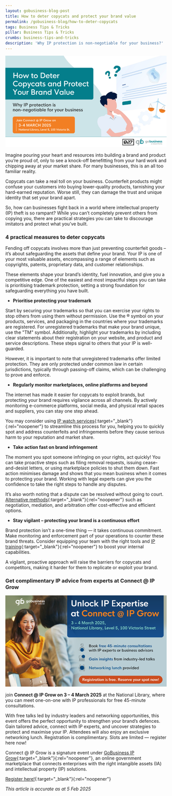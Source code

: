 ```yaml
---
layout: gobusiness-blog-post
title: How to deter copycats and protect your brand value
permalink: /gobusiness-blog/how-to-deter-copycats
tags: Business Tips & Tricks
pillar: Business Tips & Tricks
crumbs: business-tips-and-tricks
description: 'Why IP protection is non-negotiable for your business?' 
---
```


![How to deter copycats and protect your brand value](/images/blog/Opt-1.png)
<!-- <figcaption>These are three quick and easy tips to help you alleviate potential cost increases and stay competitive amid the GST rate hike (Source: Canva)</figcaption> -->

Imagine pouring your heart and resources into building a brand and product you’re proud of, only to see a knock-off benefitting from your hard work and chipping away at your market share. For many businesses, this is an all too familiar reality. 

Copycats can take a real toll on your business. Counterfeit products might confuse your customers into buying lower-quality products, tarnishing your hard-earned reputation. Worse still, they can damage the trust and unique identity that set your brand apart.

So, how can businesses fight back in a world where intellectual property (IP) theft is so rampant? While you can’t completely prevent others from copying you, there are practical strategies you can take to discourage imitators and protect what you’ve built. 

### 4 practical measures to deter copycats

Fending off copycats involves more than just preventing counterfeit goods – it’s about safeguarding the assets that define your brand. Your IP is one of your most valuable assets, encompassing a range of elements such as copyrights, patents, proprietary data, and customer relationships. 

These elements shape your brand’s identity, fuel innovation, and give you a competitive edge. One of the easiest and most impactful steps you can take is prioritising trademark protection, setting a strong foundation for safeguarding everything you have built.

- <b>Prioritise protecting your trademark</b>

Start by securing your trademarks so that you can exercise your rights to stop others from using them without permission. Use the ® symbol on your products, services, and packaging in the countries where your trademarks are registered. For unregistered trademarks that make your brand unique, use the "TM" symbol. Additionally, highlight your trademarks by including clear statements about their registration on your website, and product and service descriptions. These steps signal to others that your IP is well-guarded.

However, it is important to note that unregistered trademarks offer limited protection. They are only protected under common law in certain jurisdictions, typically through passing-off claims, which can be challenging to prove and enforce. 

- <b>Regularly monitor marketplaces, online platforms and beyond</b>

The internet has made it easier for copycats to exploit brands, but protecting your brand requires vigilance across all channels. By actively monitoring e-commerce platforms, social media, and physical retail spaces and suppliers, you can stay one step ahead. 

You may consider using [IP watch services](intellectual-property/ip-grow/ip-search-and-registration/ip-watch/){:target="_blank"}{:rel="noopener"} to streamline this process for you, helping you to  quickly spot and address counterfeits and infringements before they cause serious harm to your reputation and market share.

- <b>Take action fast on brand infringement </b>

The moment you spot someone infringing on your rights, act quickly! You can take proactive steps such as filing removal requests, issuing cease-and-desist letters, or using marketplace policies to shut them down. Fast action minimises damage and shows that you mean business when it comes to protecting your brand. Working with legal experts can give you the confidence to take the right steps to handle any disputes. 

It’s also worth noting that a dispute can be resolved without going to court. [Alternative methods](intellectual-property/ip-grow/others/dispute-resolution/){:target="_blank"}{:rel="noopener"} such as negotiation, mediation, and arbitration offer cost-effective and efficient options.

- <b>Stay vigilant – protecting your brand is a continuous effort</b>

Brand protection isn’t a one-time thing — it takes continuous commitment. Make monitoring and enforcement part of your operations to counter these brand threats. Consider equipping your team with the right tools and [IP training](intellectual-property/ip-grow/others/ip-training/){:target="_blank"}{:rel="noopener"} to boost your internal capabilities. 

A vigilant, proactive approach will raise the barriers for copycats and competitors, making it harder for them to replicate or exploit your brand. 

### Get complimentary IP advice from experts at Connect @ IP Grow
![Get complimentary IP advice from experts at Connect @ IP Grow](/images/blog/WP-Images-690x390-2.png)

join <b>Connect @ IP Grow on 3 – 4 March 2025</b> at the National Library, where you can meet one-on-one with IP professionals for free 45-minute consultations. 

With free talks led by industry leaders and networking opportunities, this event offers the perfect opportunity to strengthen your brand’s defences. Gain tailored advice, connect with IP experts, and uncover strategies to protect and maximise your IP. Attendees will also enjoy an exclusive networking lunch. Registration is complimentary. Slots are limited — register here now!

Connect @ IP Grow is a signature event under [GoBusiness IP Grow](intellectual-property/ip-grow/){:target="_blank"}{:rel="noopener"}, an online government marketplace that connects enterprises with the right intangible assets (IA) and intellectual property (IP) solutions.

[Register here!](https://e27co.e27.co/ipgrowregistration){:target="_blank"}{:rel="noopener"}

<em>This article is accurate as at 5 Feb 2025</em>

